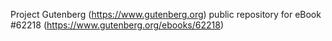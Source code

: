 Project Gutenberg (https://www.gutenberg.org) public repository for eBook #62218 (https://www.gutenberg.org/ebooks/62218)
